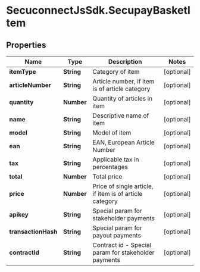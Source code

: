 # SecuconnectJsSdk.SecupayBasketItem

## Properties
Name | Type | Description | Notes
------------ | ------------- | ------------- | -------------
**itemType** | **String** | Category of item | [optional] 
**articleNumber** | **String** | Article number, if item is of article category | [optional] 
**quantity** | **Number** | Quantity of articles in item | [optional] 
**name** | **String** | Descriptive name of item | [optional] 
**model** | **String** | Model of item | [optional] 
**ean** | **String** | EAN, European Article Number | [optional] 
**tax** | **String** | Applicable tax in percentages | [optional] 
**total** | **Number** | Total price | [optional] 
**price** | **Number** | Price of single article, if item is of article category | [optional] 
**apikey** | **String** | Special param for stakeholder payments | [optional] 
**transactionHash** | **String** | Special param for payout payments | [optional] 
**contractId** | **String** | Contract id - Special param for stakeholder payments | [optional] 


